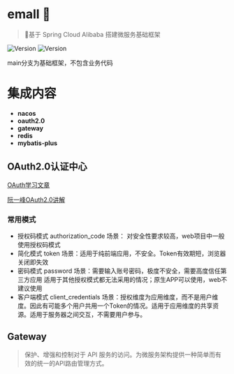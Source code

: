 # emall 👋
> 🤫基于 Spring Cloud Alibaba 搭建微服务基础框架 

![Version](https://img.shields.io/badge/version-v1.0-blue)
![Version](https://img.shields.io/badge/java-8-orange)

main分支为基础框架，不包含业务代码

# 集成内容
- **nacos**
- **oauth2.0**
- **gateway**
- **redis**
- **mybatis-plus**

## OAuth2.0认证中心

[OAuth学习文章](https://juejin.cn/post/7038790554485784607)

[阮一峰OAuth2.0讲解](https://www.ruanyifeng.com/blog/2019/04/github-oauth.html)

### 常用模式

  - 授权码模式 authorization_code
    场景： 对安全性要求较高，web项目中一般使用授权码模式
  - 简化模式 token
    场景：适用于纯前端应用，不安全。Token有效期短，浏览器关闭即失效
  - 密码模式 password
    场景：需要输入账号密码，极度不安全，需要高度信任第三方应用
       适用于其他授权模式都无法采用的情况；原生APP可以使用，web不建议使用
  - 客户端模式 client_credentials 
    场景：授权维度为应用维度，而不是用户维度。因此有可能多个用户共用一个Token的情况。适用于应用维度的共享资源。适用于服务器之间交互，不需要用户参与。
## Gateway
> 保护、增强和控制对于 API 服务的访问。为微服务架构提供一种简单而有效的统一的API路由管理方式。